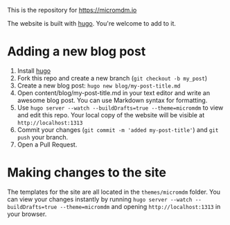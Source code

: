 This is the repository for https://micromdm.io

The website is built with [hugo](https://gohugo.io/). You're welcome to add to it.

# Adding a new blog post

1. Install [hugo](https://gohugo.io/)   
2. Fork this repo and create a new branch (`git checkout -b my_post`)  
3. Create a new blog post: `hugo new blog/my-post-title.md`    
4. Open content/blog/my-post-title.md in your text editor and write an awesome blog post. You can use Markdown syntax for formatting.  
5. Use `hugo server --watch --buildDrafts=true --theme=micromdm` to view and edit this repo. Your local copy of the website will be visible at `http://localhost:1313`  
6. Commit your changes (`git commit -m 'added my-post-title'`) and `git push` your branch.
7. Open a Pull Request.


# Making changes to the site

The templates for the site are all located in the `themes/micromdm` folder. You can view your changes instantly by running
`hugo server --watch --buildDrafts=true --theme=micromdm` and opening `http://localhost:1313` in your browser.

